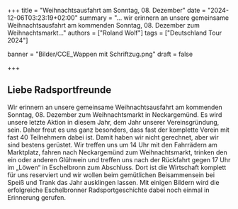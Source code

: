 +++
title = "Weihnachtsausfahrt am Sonntag, 08. Dezember"
date = "2024-12-06T03:23:19+02:00"
summary = "... wir erinnern an unsere gemeinsame Weihnachtsausfahrt am kommenden Sonntag, 08. Dezember zum Weihnachtsmarkt..."
authors = ["Roland Wolf"]
tags = ["Deutschland Tour 2024"]

banner = "Bilder/CCE_Wappen mit Schriftzug.png"
draft = false

+++
## Liebe Radsportfreunde

Wir erinnern an unsere gemeinsame Weihnachtsausfahrt am kommenden Sonntag, 08. Dezember zum Weihnachtsmarkt in Neckargemünd. Es wird unsere letzte Aktion in diesem Jahr, dem Jahr unserer Vereinsgründung, sein. Daher freut es uns ganz besonders, dass fast der komplette Verein mit fast 40 Teilnehmern dabei ist. Damit haben wir nicht gerechnet, aber wir sind bestens gerüstet. Wir treffen uns um 14 Uhr mit den Fahrrädern am Marktplatz, fahren nach Neckargemünd zum Weihnachtsmarkt, trinken den ein oder anderen Glühwein und treffen uns nach der Rückfahrt gegen 17 Uhr im „Löwen“ in Eschelbronn zum Abschluss. Dort ist die Wirtschaft komplett für uns reserviert und wir wollen beim gemütlichen Beisammensein bei Speiß und Trank das Jahr ausklingen lassen. Mit einigen Bildern wird die erfolgreiche Eschelbronner Radsportgeschichte dabei noch einmal in Erinnerung gerufen.
